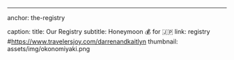 ---
anchor: the-registry

caption:
  title: Our Registry
  subtitle: Honeymoon 💰 for 🇯🇵
  link: registry #https://www.travelersjoy.com/darrenandkaitlyn
  thumbnail: assets/img/okonomiyaki.png

